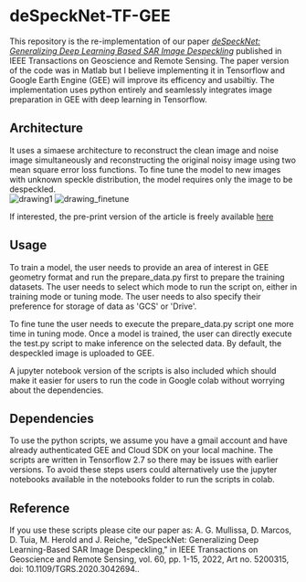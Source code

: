 # deSpeckNet-TF-GEE
 
This repository is the re-implementation of our paper [*deSpeckNet: Generalizing Deep Learning Based SAR Image Despeckling*](https://ieeexplore.ieee.org/document/9298453) published in IEEE Transactions on Geoscience and Remote Sensing. The paper version of the code was in Matlab but I believe implementing it in Tensorflow and Google Earth Engine (GEE) will improve its efficency and usabiltiy. The implementation uses python entirely and seamlessly integrates image preparation in GEE with deep learning in Tensorflow. 

## Architecture

It uses a simaese architecture to reconstruct the clean image and noise image simultaneously and reconstructing the original noisy image using two mean square error loss functions. To fine tune the model to new images with unknown speckle distribution, the model requires only the image to be despeckled.  
![drawing1](https://user-images.githubusercontent.com/48068921/102690422-96f76f00-4205-11eb-9ef0-5d98daecdee6.png)
![drawing_finetune](https://user-images.githubusercontent.com/48068921/102690424-99f25f80-4205-11eb-825b-dd9887935e67.png)

If interested, the pre-print version of the article is freely available [here](https://arxiv.org/pdf/2012.03066.pdf)

## Usage
 To train a model, the user needs to provide an area of interest in GEE geometry format and run the prepare_data.py first to prepare the training datasets. The user needs to select which mode to run the script on, either in training mode or tuning mode. The user needs to also specify their preference for storage of data as 'GCS' or 'Drive'. 
 
 To fine tune the user needs to execute the prepare_data.py script one more time in tuning mode. Once a model is trained, the user can directly execute the test.py script to make inference on the selected data. By default, the despeckled image is uploaded to GEE. 
 
 A jupyter notebook version of the scripts is also included which should make it easier for users to run the code in Google colab without worrying about the dependencies. 

## Dependencies
To use the python scripts, we assume you have a gmail account and have already authenticated GEE and Cloud SDK on your local machine. The scripts are  written in Tensorflow 2.7 so there may be issues with earlier versions. To avoid these steps users could alternatively use the jupyter notebooks available in the notebooks folder to run the scripts in colab.

## Reference

If you use these scripts please cite our paper as: A. G. Mullissa, D. Marcos, D. Tuia, M. Herold and J. Reiche, "deSpeckNet: Generalizing Deep Learning-Based SAR Image Despeckling," in IEEE Transactions on Geoscience and Remote Sensing, vol. 60, pp. 1-15, 2022, Art no. 5200315, doi: 10.1109/TGRS.2020.3042694..
